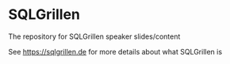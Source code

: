 # SQLGrillen

The repository for SQLGrillen speaker slides/content

See https://sqlgrillen.de for more details about what SQLGrillen is
